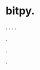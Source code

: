 # bitpy.
.
.
.
.












.






















































.
























.













